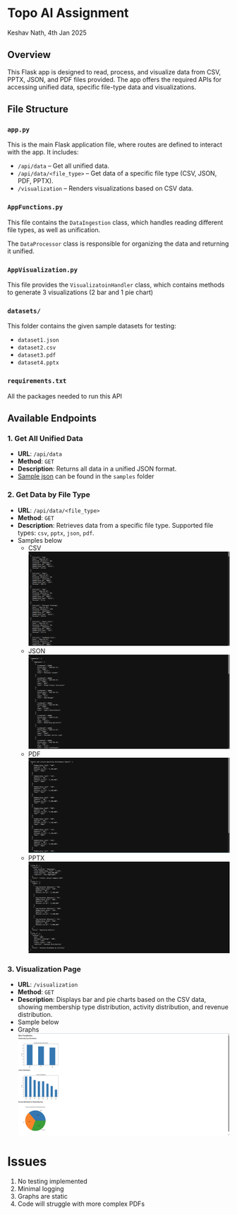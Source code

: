 # Topo AI Assignment
Keshav Nath, 4th Jan 2025

## Overview

This Flask app is designed to read, process, and visualize data from CSV, PPTX, JSON, and PDF files provided. The app offers the required APIs for accessing unified data, specific file-type data and visualizations.

## File Structure

### `app.py`
This is the main Flask application file, where routes are defined to interact with the app. It includes:
- `/api/data` – Get all unified data.
- `/api/data/<file_type>` – Get data of a specific file type (CSV, JSON, PDF, PPTX).
- `/visualization` – Renders visualizations based on CSV data.

### `AppFunctions.py`
This file contains the `DataIngestion` class, which handles reading different file types, as well as unification.

The `DataProcessor` class is responsible for organizing the data and returning it unified.

### `AppVisualization.py`
This file provides the `VisualizatoinHandler` class, which contains methods to generate 3 visualizations (2 bar and 1 pie chart)

### `datasets/`
This folder contains the given sample datasets for testing:
- `dataset1.json`
- `dataset2.csv`
- `dataset3.pdf`
- `dataset4.pptx`

### `requirements.txt`
All the packages needed to run this API

## Available Endpoints

### 1. Get All Unified Data
- **URL**: `/api/data`
- **Method**: `GET`
- **Description**: Returns all data in a unified JSON format.
- [Sample json](./samples/unified_data.json) can be found in the `samples` folder

### 2. Get Data by File Type
- **URL**: `/api/data/<file_type>`
- **Method**: `GET`
- **Description**: Retrieves data from a specific file type. Supported file types: `csv`, `pptx`, `json`, `pdf`.
- Samples below
  - CSV ![csv](./img/csv-ep.png)
  - JSON ![json](./img/json-ep.png)
  - PDF ![pdf](./img/pdf-ep.png)
  - PPTX ![pptx](./img/pptx-ep.png)

### 3. Visualization Page
- **URL**: `/visualization`
- **Method**: `GET`
- **Description**: Displays bar and pie charts based on the CSV data, showing membership type distribution, activity distribution, and revenue distribution.
- Sample below
- Graphs ![graphs](./img/visuals-ep.png)

# Issues

1) No testing implemented
2) Minimal logging
3) Graphs are static
4) Code will struggle with more complex PDFs